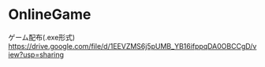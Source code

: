 # OnlineGame


ゲーム配布(.exe形式)
https://drive.google.com/file/d/1EEVZMS6j5pUMB_YB16ifppqDA0OBCCgD/view?usp=sharing

